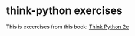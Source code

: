 # think-python exercises

This is excercises from this book: [Think Python 2e](https://greenteapress.com/wp/think-python-2e/)
